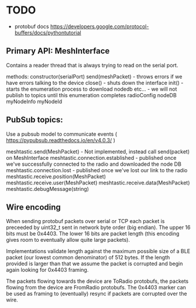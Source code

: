 # TODO

* protobuf docs https://developers.google.com/protocol-buffers/docs/pythontutorial

## Primary API: MeshInterface
Contains a reader thread that is always trying to read on the serial port.

methods:
constructor(serialPort)
send(meshPacket) - throws errors if we have errors talking to the device
close() - shuts down the interface
init() - starts the enumeration process to download nodedb etc... - we will not publish to topics until this enumeration completes
radioConfig
nodeDB
myNodeInfo
myNodeId

## PubSub topics:
Use a pubsub model to communicate events ( https://pypubsub.readthedocs.io/en/v4.0.3/ )

meshtastic.send(MeshPacket) - Not implemented, instead call send(packet) on MeshInterface
meshtastic.connection.established - published once we've successfully connected to the radio and downloaded the node DB
meshtastic.connection.lost - published once we've lost our link to the radio
meshtastic.receive.position(MeshPacket)
meshtastic.receive.user(MeshPacket)
meshtastic.receive.data(MeshPacket)
meshtastic.debugMessage(string)

## Wire encoding

When sending protobuf packets over serial or TCP each packet is preceeded by uint32_t sent in network byte order (big endian).
The upper 16 bits must be 0x4403.  The lower 16 bits are packet length (this encoding gives room to eventually allow quite large packets).

Implementations validate length against the maximum possible size of a BLE packet (our lowest common denominator) of 512 bytes.  If the 
length provided is larger than that we assume the packet is corrupted and begin again looking for 0x4403 framing.

The packets flowing towards the device are ToRadio protobufs, the packets flowing from the device are FromRadio protobufs.
The 0x4403 marker can be used as framing to (eventually) resync if packets are corrupted over the wire.


